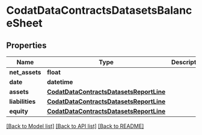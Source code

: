 # CodatDataContractsDatasetsBalanceSheet


## Properties
Name | Type | Description | Notes
------------ | ------------- | ------------- | -------------
**net_assets** | **float** |  | 
**date** | **datetime** |  | [optional] 
**assets** | [**CodatDataContractsDatasetsReportLine**](CodatDataContractsDatasetsReportLine.md) |  | [optional] 
**liabilities** | [**CodatDataContractsDatasetsReportLine**](CodatDataContractsDatasetsReportLine.md) |  | [optional] 
**equity** | [**CodatDataContractsDatasetsReportLine**](CodatDataContractsDatasetsReportLine.md) |  | [optional] 

[[Back to Model list]](../README.md#documentation-for-models) [[Back to API list]](../README.md#documentation-for-api-endpoints) [[Back to README]](../README.md)


